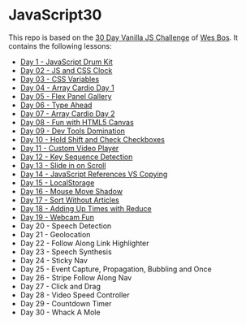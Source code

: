 # JavaScript30

This repo is based on the [30 Day Vanilla JS Challenge](https://JavaScript30.com) of [Wes Bos](https://wesbos.com/). 
It contains the following lessons:

- [Day 1 - JavaScript Drum Kit](https://github.com/nielslange/JavaScript30/tree/master/01%20-%20JavaScript%20Drum%20Kit)
- [Day 02 - JS and CSS Clock](https://github.com/nielslange/JavaScript30/tree/master/02%20-%20JS%20and%20CSS%20Clock)
- [Day 03 - CSS Variables](https://github.com/nielslange/JavaScript30/tree/master/03%20-%20CSS%20Variables)
- [Day 04 - Array Cardio Day 1](https://github.com/nielslange/JavaScript30/tree/master/04%20-%20Array%20Cardio%20Day%201)
- [Day 05 - Flex Panel Gallery](https://github.com/nielslange/JavaScript30/tree/master/05%20-%20Flex%20Panel%20Gallery)
- [Day 06 - Type Ahead](https://github.com/nielslange/JavaScript30/tree/master/06%20-%20Type%20Ahead)
- [Day 07 - Array Cardio Day 2](https://github.com/nielslange/JavaScript30/tree/master/07%20-%20Array%20Cardio%20Day%202)
- [Day 08 - Fun with HTML5 Canvas](https://github.com/nielslange/JavaScript30/tree/master/08%20-%20Fun%20with%20HTML5%20Canvas)
- [Day 09 - Dev Tools Domination](https://github.com/nielslange/JavaScript30/tree/master/09%20-%20Dev%20Tools%20Domination)
- [Day 10 - Hold Shift and Check Checkboxes](https://github.com/nielslange/JavaScript30/tree/master/10%20-%20Hold%20Shift%20and%20Check%20Checkboxes)
- [Day 11 - Custom Video Player](https://github.com/nielslange/JavaScript30/tree/master/11%20-%20Custom%20Video%20Player)
- [Day 12 - Key Sequence Detection](https://github.com/nielslange/JavaScript30/tree/master/12%20-%20Key%20Sequence%20Detection)
- [Day 13 - Slide in on Scroll](https://github.com/nielslange/JavaScript30/tree/master/13%20-%20Slide%20in%20on%20Scroll)
- [Day 14 - JavaScript References VS Copying](https://github.com/nielslange/JavaScript30/tree/master/14%20-%20JavaScript%20References%20VS%20Copying)
- [Day 15 - LocalStorage](https://github.com/nielslange/JavaScript30/tree/master/15%20-%20LocalStorage)
- [Day 16 - Mouse Move Shadow](https://github.com/nielslange/JavaScript30/tree/master/16%20-%20Mouse%20Move%20Shadow)
- [Day 17 - Sort Without Articles](https://github.com/nielslange/JavaScript30/tree/master/17%20-%20Sort%20Without%20Articles)
- [Day 18 - Adding Up Times with Reduce](https://github.com/nielslange/JavaScript30/tree/master/18%20-%20Adding%20Up%20Times%20with%20Reduce)
- [Day 19 - Webcam Fun](https://github.com/nielslange/JavaScript30/tree/master/19%20-%20Webcam%20Fun)
- Day 20 - Speech Detection
- Day 21 - Geolocation
- Day 22 - Follow Along Link Highlighter
- Day 23 - Speech Synthesis
- Day 24 - Sticky Nav
- Day 25 - Event Capture, Propagation, Bubbling and Once
- Day 26 - Stripe Follow Along Nav
- Day 27 - Click and Drag
- Day 28 - Video Speed Controller
- Day 29 - Countdown Timer
- Day 30 - Whack A Mole